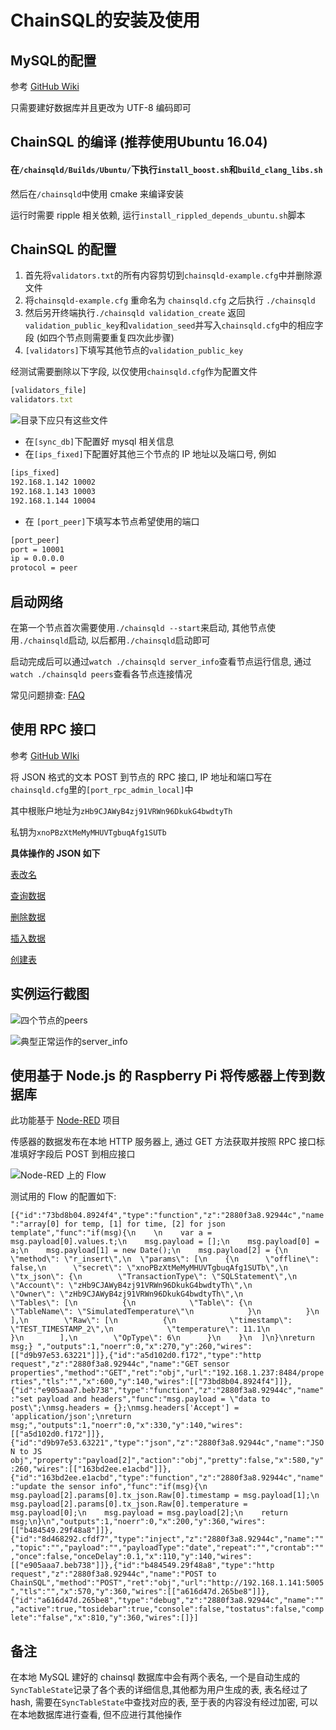 # ChainSQL的安装及使用

## MySQL的配置

参考 [GitHub Wiki](https://github.com/ChainSQL/chainsqld/blob/master/doc/manual/deploy.md)  

只需要建好数据库并且更改为 UTF-8 编码即可

## ChainSQL 的编译 \(推荐使用Ubuntu 16.04\)

#### 在`/chainsqld/Builds/Ubuntu/`下执行`install_boost.sh`和`build_clang_libs.sh`

然后在`/chainsqld`中使用 cmake 来编译安装

运行时需要 ripple 相关依赖, 运行`install_rippled_depends_ubuntu.sh`脚本

## ChainSQL 的配置

1. 首先将`validators.txt`的所有内容剪切到`chainsqld-example.cfg`中并删除源文件
2. 将`chainsqld-example.cfg` 重命名为 `chainsqld.cfg` 之后执行 `./chainsqld`
3. 然后另开终端执行`./chainsqld validation_create` 返回`validation_public_key`和`validation_seed`并写入`chainsqld.cfg`中的相应字段 \(如四个节点则需要重复四次此步骤\)
4. `[validators]`下填写其他节点的`validation_public_key`

经测试需要删除以下字段, 以仅使用`chainsqld.cfg`作为配置文件

```javascript
[validators_file]
validators.txt
```

![&#x76EE;&#x5F55;&#x4E0B;&#x5E94;&#x53EA;&#x6709;&#x8FD9;&#x4E9B;&#x6587;&#x4EF6;](.gitbook/assets/capture.PNG)

* 在`[sync_db]`下配置好 mysql 相关信息
* 在`[ips_fixed]`下配置好其他三个节点的 IP 地址以及端口号, 例如

```bash
[ips_fixed]
192.168.1.142 10002
192.168.1.143 10003
192.168.1.144 10004
```

* 在 `[port_peer]`下填写本节点希望使用的端口

```bash
[port_peer]
port = 10001
ip = 0.0.0.0
protocol = peer
```

## 启动网络

在第一个节点首次需要使用`./chainsqld --start`来启动, 其他节点使用`./chainsqld`启动, 以后都用`./chainsqld`启动即可

启动完成后可以通过`watch ./chainsqld server_info`查看节点运行信息, 通过`watch ./chainsqld peers`查看各节点连接情况

常见问题排查: [FAQ](http://www.chainsql.net/faq.html)

## 使用 RPC 接口

参考 [GitHub WIki](https://github.com/ChainSQL/chainsqld/blob/master/doc/ChainSQLDesign.md#6-rpc-%E6%8E%A5%E5%8F%A3)

将 JSON 格式的文本 POST 到节点的 RPC 接口, IP 地址和端口写在`chainsqld.cfg`里的`[port_rpc_admin_local]`中

其中根账户地址为`zHb9CJAWyB4zj91VRWn96DkukG4bwdtyTh`

私钥为`xnoPBzXtMeMyMHUVTgbuqAfg1SUTb`

**具体操作的 JSON 如下**

[表改名](./.gitbook/assets/t_rename.txt")

[查询数据](./.gitbook/assets/r_get.txt)

[删除数据](./.gitbook/assets/r_delete.txt)

[插入数据](./.gitbook/assets/r_insert.txt)

[创建表](./.gitbook/assets/t_create.txt)

## 实例运行截图   

![&#x56DB;&#x4E2A;&#x8282;&#x70B9;&#x7684;peers](.gitbook/assets/192.168.1.141-2018-08-29-12-34-38.png)

![&#x5178;&#x578B;&#x6B63;&#x5E38;&#x8FD0;&#x4F5C;&#x7684;server\_info](.gitbook/assets/192.168.1.141-2018-08-29-12-36-41.png)

## 使用基于 Node.js 的 Raspberry Pi 将传感器上传到数据库

此功能基于 [Node-RED](https://nodered.org/) 项目

传感器的数据发布在本地 HTTP 服务器上, 通过 GET 方法获取并按照 RPC 接口标准填好字段后 POST 到相应接口

![Node-RED &#x4E0A;&#x7684; Flow](.gitbook/assets/node-red.PNG)


测试用的 Flow 的配置如下:

`[{"id":"73bd8b04.8924f4","type":"function","z":"2880f3a8.92944c","name":"array[0] for temp, [1] for time, [2] for json template","func":"if(msg){\n    \n    var a = msg.payload[0].values.t;\n    msg.payload = [];\n    msg.payload[0] = a;\n    msg.payload[1] = new Date();\n    msg.payload[2] = {\n  \"method\": \"r_insert\",\n  \"params\": [\n    {\n      \"offline\": false,\n      \"secret\": \"xnoPBzXtMeMyMHUVTgbuqAfg1SUTb\",\n      \"tx_json\": {\n        \"TransactionType\": \"SQLStatement\",\n        \"Account\": \"zHb9CJAWyB4zj91VRWn96DkukG4bwdtyTh\",\n        \"Owner\": \"zHb9CJAWyB4zj91VRWn96DkukG4bwdtyTh\",\n        \"Tables\": [\n          {\n            \"Table\": {\n              \"TableName\": \"SimulatedTemperature\"\n            }\n          }\n        ],\n        \"Raw\": [\n          {\n            \"timestamp\": \"TEST_TIMESTAMP_2\",\n            \"temperature\": 11.1\n          }\n        ],\n        \"OpType\": 6\n      }\n    }\n  ]\n}\nreturn msg;} ","outputs":1,"noerr":0,"x":270,"y":260,"wires":[["d9b97e53.63221"]]},{"id":"a5d102d0.f172","type":"http request","z":"2880f3a8.92944c","name":"GET sensor properties","method":"GET","ret":"obj","url":"192.168.1.237:8484/properties","tls":"","x":600,"y":140,"wires":[["73bd8b04.8924f4"]]},{"id":"e905aaa7.beb738","type":"function","z":"2880f3a8.92944c","name":"set payload and headers","func":"msg.payload = \"data to post\";\nmsg.headers = {};\nmsg.headers['Accept'] = 'application/json';\nreturn msg;","outputs":1,"noerr":0,"x":330,"y":140,"wires":[["a5d102d0.f172"]]},{"id":"d9b97e53.63221","type":"json","z":"2880f3a8.92944c","name":"JSON to JS obj","property":"payload[2]","action":"obj","pretty":false,"x":580,"y":260,"wires":[["163bd2ee.e1acbd"]]},{"id":"163bd2ee.e1acbd","type":"function","z":"2880f3a8.92944c","name":"update the sensor info","func":"if(msg){\n    msg.payload[2].params[0].tx_json.Raw[0].timestamp = msg.payload[1];\n    msg.payload[2].params[0].tx_json.Raw[0].temperature = msg.payload[0];\n    msg.payload = msg.payload[2];\n    return msg;\n}\n","outputs":1,"noerr":0,"x":200,"y":360,"wires":[["b484549.29f48a8"]]},{"id":"8d468292.cfdf7","type":"inject","z":"2880f3a8.92944c","name":"","topic":"","payload":"","payloadType":"date","repeat":"","crontab":"","once":false,"onceDelay":0.1,"x":110,"y":140,"wires":[["e905aaa7.beb738"]]},{"id":"b484549.29f48a8","type":"http request","z":"2880f3a8.92944c","name":"POST to ChainSQL","method":"POST","ret":"obj","url":"http://192.168.1.141:5005","tls":"","x":570,"y":360,"wires":[["a616d47d.265be8"]]},{"id":"a616d47d.265be8","type":"debug","z":"2880f3a8.92944c","name":"","active":true,"tosidebar":true,"console":false,"tostatus":false,"complete":"false","x":810,"y":360,"wires":[]}]`

## 备注

在本地 MySQL 建好的 chainsql 数据库中会有两个表名, 一个是自动生成的`SyncTableState`记录了各个表的详细信息,其他都为用户生成的表, 表名经过了 hash, 需要在`SyncTableState`中查找对应的表, 至于表的内容没有经过加密, 可以在本地数据库进行查看, 但不应进行其他操作

